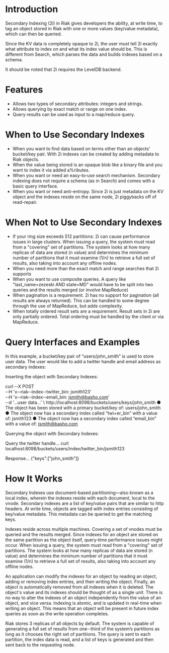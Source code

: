 # Introduction
Secondary Indexing (2i) in Riak gives developers the ability, at write time, to tag an object stored in Riak with one or more values (key/value metadata), which can then be queried.

Since the KV data is completely opaque to 2i, the user must tell 2i exactly what attribute to index on and what its index value should be. This is different from Search, which parses the data and builds indexes based on a schema.

It should be noted that 2i requires the LevelDB backend.

# Features

* Allows two types of secondary attributes: integers and strings.
* Allows querying by exact match or range on one index.
* Query results can be used as input to a map/reduce query.

# When to Use Secondary Indexes

* When you want to find data based on terms other than an objects’ bucket/key pair. With 2i indexes can be created by adding metadata to Riak objects.
* When the value being stored is an opaque blob like a binary file and you want to index it via added a%ributes.
* When you want or need an easy-to‐use search mechanism. Secondary indexing does not require a schema (as in Search) and comes with a basic query interface.
* When you want or need anti-entropy. Since 2i is just metadata on the KV object and the indexes reside on the same node, 2i piggybacks off of read-repair.

# When Not to Use Secondary Indexes 

* If your ring size exceeds 512 partitions: 2i can cause performance issues in large clusters. When issuing a query, the system must read from a "covering" set of partitions. The system looks at how many replicas of data are stored (n value) and determines the minimum number of partitions that it must examine (1/n) to retrieve a full set of results, also taking into account any offline nodes.
* When you need more than the exact match and range searches that 2i supports
* When you want to use composite queries. A query like "last_name=zezeski AND state=MD"
would have to be split into two queries and the results merged (or involve MapReduce)
* When pagination is a requirement. 2i has no support for pagination (all results are always returned). This can be handled to some degree through the use of MapReduce, but adds complexity.
* When totally ordered result sets are a requirement. Result sets in 2i are only partially ordered. Total ordering must be handled by the client or via MapReduce.

# Query Interfaces and Examples

In this example, a bucket/key pair of “users/john_smith” is used to store user data. The user would like to add a twitter handle and email address as secondary indexes:

Inserting the object with Secondary Indexes:

curl -­‐X POST \
-­‐H 'x-­‐riak-­‐index-­‐twitter_bin: jsmith123' \
-­‐H 'x-­‐riak-­‐index-­‐email_bin: jsmith@basho.com' \
-­‐d '...user data...' \ http://localhost:8098/buckets/users/keys/john_smith
● The object has been stored with a primary bucket/key of: users/john_smith
● The object now has a secondary index called “twi+er_bin” with a value of: jsmith123
● The object now has a secondary index called “email_bin” with a value of: jsmith@basho.com

Querying the object with Secondary Indexes:

Query the twitter handle...
curl localhost:8098/buckets/users/index/twitter_bin/jsmith123

Response... 
{"keys":["john_smith"]}

# How It Works 

Secondary Indexes use document-based partitioning—also known as a local index, wherein the indexes reside with each document, local to the vnode. Secondary indexes are a list of key/value pairs that are similar to http headers. At write time, objects are tagged with index entries consisting of key/value metadata. This metadata can be queried to get the matching keys. 

Indexes reside across multiple machines. Covering a set of vnodes must be queried and the results merged. Since indexes for an object are stored on the same partition as the object itself, query‐time performance issues might occur. When issuing a query, the system must read from a "covering" set of partitions. The system looks at how many replicas of data are stored (n value) and determines the minimum number of partitions that it must examine (1/n) to retrieve a full set of results, also taking into account any offline nodes.

An application can modify the indexes for an object by reading an object, adding or removing index entries, and then writing the object. Finally, an object is automatically removed from all indexes when it is deleted. The object's value and its indexes should be thought of as a single unit. There is no way to alter the indexes of an object independently from the value of an object, and vice versa. Indexing is atomic, and is updated in real-time when writing an object. This means that an object will be present in future index queries as soon as the write operation completes.

Riak stores 3 replicas of all objects by default. The system is capable of generating a full set of results from one-­‐third of the system’s partitions as long as it chooses the right set of partitions. The query is sent to each partition, the index data is read, and a list of keys is generated and then sent back to the requesting node.
